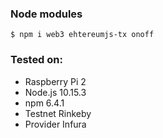 ### Node modules
```$ npm i web3 ehtereumjs-tx onoff```

### Tested on:
  - Raspberry Pi 2
  - Node.js 10.15.3
  - npm 6.4.1
  - Testnet Rinkeby
  - Provider Infura
